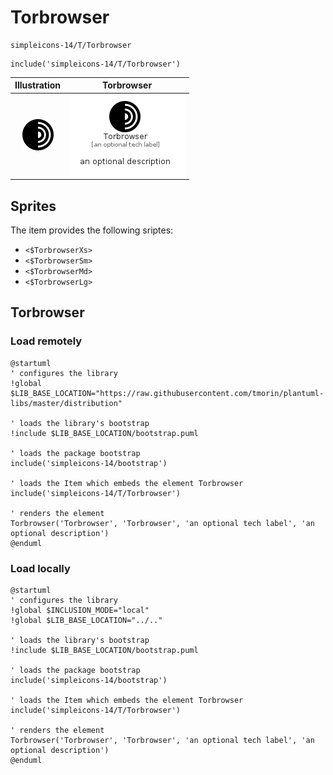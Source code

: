 # Torbrowser


```text
simpleicons-14/T/Torbrowser
```

```text
include('simpleicons-14/T/Torbrowser')
```



| Illustration | Torbrowser |
| :---: | :---: |
| ![illustration for Illustration](../../simpleicons-14/T/Torbrowser.png) | ![illustration for Torbrowser](../../simpleicons-14/T/Torbrowser.Local.png) |



## Sprites
The item provides the following sriptes:

- `<$TorbrowserXs>`
- `<$TorbrowserSm>`
- `<$TorbrowserMd>`
- `<$TorbrowserLg>`





## Torbrowser

### Load remotely
```plantuml
@startuml
' configures the library
!global $LIB_BASE_LOCATION="https://raw.githubusercontent.com/tmorin/plantuml-libs/master/distribution"

' loads the library's bootstrap
!include $LIB_BASE_LOCATION/bootstrap.puml

' loads the package bootstrap
include('simpleicons-14/bootstrap')

' loads the Item which embeds the element Torbrowser
include('simpleicons-14/T/Torbrowser')

' renders the element
Torbrowser('Torbrowser', 'Torbrowser', 'an optional tech label', 'an optional description')
@enduml
```

### Load locally
```plantuml
@startuml
' configures the library
!global $INCLUSION_MODE="local"
!global $LIB_BASE_LOCATION="../.."

' loads the library's bootstrap
!include $LIB_BASE_LOCATION/bootstrap.puml

' loads the package bootstrap
include('simpleicons-14/bootstrap')

' loads the Item which embeds the element Torbrowser
include('simpleicons-14/T/Torbrowser')

' renders the element
Torbrowser('Torbrowser', 'Torbrowser', 'an optional tech label', 'an optional description')
@enduml
```

